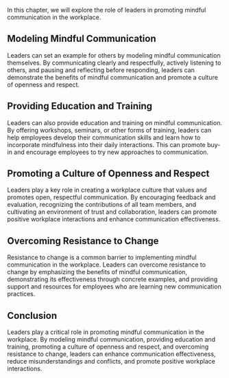 
In this chapter, we will explore the role of leaders in promoting mindful communication in the workplace.

Modeling Mindful Communication
------------------------------

Leaders can set an example for others by modeling mindful communication themselves. By communicating clearly and respectfully, actively listening to others, and pausing and reflecting before responding, leaders can demonstrate the benefits of mindful communication and promote a culture of openness and respect.

Providing Education and Training
--------------------------------

Leaders can also provide education and training on mindful communication. By offering workshops, seminars, or other forms of training, leaders can help employees develop their communication skills and learn how to incorporate mindfulness into their daily interactions. This can promote buy-in and encourage employees to try new approaches to communication.

Promoting a Culture of Openness and Respect
-------------------------------------------

Leaders play a key role in creating a workplace culture that values and promotes open, respectful communication. By encouraging feedback and evaluation, recognizing the contributions of all team members, and cultivating an environment of trust and collaboration, leaders can promote positive workplace interactions and enhance communication effectiveness.

Overcoming Resistance to Change
-------------------------------

Resistance to change is a common barrier to implementing mindful communication in the workplace. Leaders can overcome resistance to change by emphasizing the benefits of mindful communication, demonstrating its effectiveness through concrete examples, and providing support and resources for employees who are learning new communication practices.

Conclusion
----------

Leaders play a critical role in promoting mindful communication in the workplace. By modeling mindful communication, providing education and training, promoting a culture of openness and respect, and overcoming resistance to change, leaders can enhance communication effectiveness, reduce misunderstandings and conflicts, and promote positive workplace interactions.

